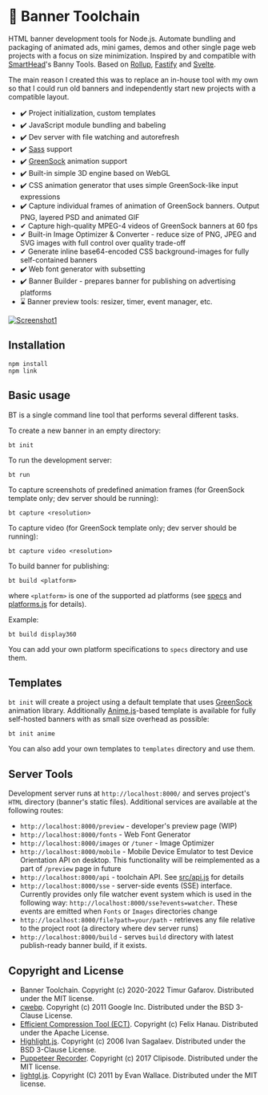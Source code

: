 # 🧰 Banner Toolchain
HTML banner development tools for Node.js. Automate bundling and packaging of animated ads, mini games, demos and other single page web projects with a focus on size minimization. Inspired by and compatible with [SmartHead](https://github.com/smarthead)'s Banny Tools. Based on [Rollup](https://rollupjs.org/), [Fastify](https://www.fastify.io/) and [Svelte](https://svelte.dev/).

The main reason I created this was to replace an in-house tool with my own so that I could run old banners and independently start new projects with a compatible layout.

* ✔️ Project initialization, custom templates
* ✔️ JavaScript module bundling and babeling
* ✔️ Dev server with file watching and autorefresh
* ✔️ [Sass](https://sass-lang.com/) support
* ✔️ [GreenSock](https://greensock.com/) animation support
* ✔️ Built-in simple 3D engine based on WebGL
* ✔️ CSS animation generator that uses simple GreenSock-like input expressions
* ✔️ Capture individual frames of animation of GreenSock banners. Output PNG, layered PSD and animated GIF
* ️✔ Capture high-quality MPEG-4 videos of GreenSock banners at 60 fps
* ✔ Built-in Image Optimizer & Converter - reduce size of PNG, JPEG and SVG images with full control over quality trade-off
* ✔ Generate inline base64-encoded CSS background-images for fully self-contained banners
* ✔️ Web font generator with subsetting
* ✔️ Banner Builder - prepares banner for publishing on advertising platforms
* ⌛ Banner preview tools: resizer, timer, event manager, etc.

[![Screenshot1](https://github.com/gecko0307/bt/raw/master/assets/image-optimizer.png)](https://github.com/gecko0307/bt/raw/master/assets/image-optimizer.png)

## Installation
```
npm install
npm link
```

## Basic usage
BT is a single command line tool that performs several different tasks.

To create a new banner in an empty directory:

`bt init`

To run the development server:

`bt run`

To capture screenshots of predefined animation frames (for GreenSock template only; dev server should be running):

`bt capture <resolution>`

To capture video (for GreenSock template only; dev server should be running):

`bt capture video <resolution>`

To build banner for publishing:

`bt build <platform>`

where `<platform>` is one of the supported ad platforms (see [specs](https://github.com/gecko0307/bt/blob/master/specs) and [platforms.js](https://github.com/gecko0307/bt/blob/master/src/builder2/platforms.js) for details).

Example:

`bt build display360`

You can add your own platform specifications to `specs` directory and use them.

## Templates
`bt init` will create a project using a default template that uses [GreenSock](https://greensock.com/) animation library. Additionally [Anime.js](https://animejs.com/)-based template is available for fully self-hosted banners with as small size overhead as possible:

`bt init anime`

You can also add your own templates to `templates` directory and use them.

## Server Tools
Development server runs at `http://localhost:8000/` and serves project's `HTML` directory (banner's static files). Additional services are available at the following routes:
* `http://localhost:8000/preview` - developer's preview page (WIP)
* `http://localhost:8000/fonts` - Web Font Generator
* `http://localhost:8000/images` or `/tuner` - Image Optimizer
* `http://localhost:8000/mobile` - Mobile Device Emulator to test Device Orientation API on desktop. This functionality will be reimplemented as a part of `/preview` page in future
* `http://localhost:8000/api` - toolchain API. See [src/api.js](https://github.com/gecko0307/bt/blob/master/src/api.js) for details
* `http://localhost:8000/sse` - server-side events (SSE) interface. Currently provides only file watcher event system which is used in the following way: `http://localhost:8000/sse?events=watcher`. These events are emitted when `Fonts` or `Images` directories change
* `http://localhost:8000/file?path=your/path` - retrieves any file relative to the project root (a directory where dev server runs)
* `http://localhost:8000/build` - serves `build` directory with latest publish-ready banner build, if it exists.

## Copyright and License
* Banner Toolchain. Copyright (c) 2020-2022 Timur Gafarov. Distributed under the MIT license.
* [cwebp](https://github.com/webmproject/libwebp/blob/main/examples/cwebp.c). Copyright (c) 2011 Google Inc. Distributed under the BSD 3-Clause License.
* [Efficient Compression Tool (ECT)](https://github.com/fhanau/Efficient-Compression-Tool). Copyright (c) Felix Hanau. Distributed under the Apache License.
* [Highlight.js](https://highlightjs.org/). Copyright (c) 2006 Ivan Sagalaev. Distributed under the BSD 3-Clause License.
* [Puppeteer Recorder](https://github.com/clipisode/puppeteer-recorder). Copyright (c) 2017 Clipisode. Distributed under the MIT license.
* [lightgl.js](https://github.com/evanw/lightgl.js). Copyright (C) 2011 by Evan Wallace. Distributed under the MIT license.
